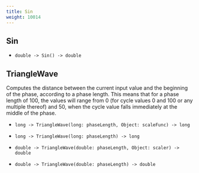 ```yaml
---
title: Sin
weight: 10014
---
```

## Sin


- `double -> Sin() -> double`

## TriangleWave

Computes the distance between the current input value and the beginning of the phase, according to a phase length. This means that for a phase length of 100, the values will range from 0 (for cycle values 0 and 100 or any multiple thereof) and 50, when the cycle value falls immediately at the middle of the phase.

- `long -> TriangleWave(long: phaseLength, Object: scaleFunc) -> long`

- `long -> TriangleWave(long: phaseLength) -> long`

- `double -> TriangleWave(double: phaseLength, Object: scaler) -> double`

- `double -> TriangleWave(double: phaseLength) -> double`

